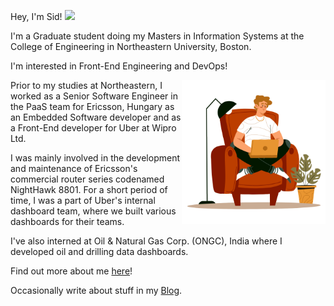 Hey, I'm Sid! <img src="https://raw.githubusercontent.com/MartinHeinz/MartinHeinz/master/wave.gif" height="25px">

I'm a Graduate student doing my Masters in Information Systems at the College of Engineering in Northeastern University, Boston.

I'm interested in Front-End Engineering and DevOps!

<img align='right' src="./72178-man-working-under-lamp-light.gif" width="230">

Prior to my studies at Northeastern, I worked as a Senior Software Engineer in the PaaS team for Ericsson, Hungary as an Embedded Software developer and as a Front-End developer for Uber at Wipro Ltd.

I was mainly involved in the development and maintenance of Ericsson's commercial router series codenamed NightHawk 8801. For a short period of time, I was a part of Uber's internal dashboard team,
where we built various dashboards for their teams.

I've also interned at Oil & Natural Gas Corp. (ONGC), India where I developed oil and drilling data dashboards.

Find out more about me [here]!

Occasionally write about stuff in my [Blog].

<!-- Links -->
[blog]: https://sydrawat.netlify.app/blog/
[here]: https://sydrawat.netlify.app/

